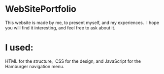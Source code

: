 # WebSitePortfolio
This website is made by me, to present myself, and my experiences. 
I hope you will find it interesting, and feel free to ask about it.

# I used:
HTML for the structure,  CSS for the design, and JavaScript for the Hamburger navigation menu. 
